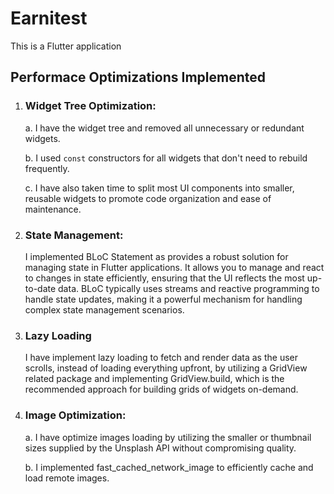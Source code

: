 # Earnitest

This is a Flutter application

## Performace Optimizations Implemented

1. ### Widget Tree Optimization:
    a. I have the widget tree and removed all unnecessary or redundant widgets.

    b. I used `const` constructors for all widgets that don't need to rebuild frequently.

    c. I have also taken time to split most UI components into smaller, reusable widgets to promote code organization and ease of maintenance.

2. ### State Management:
    I implemented BLoC Statement as provides a robust solution for managing state in Flutter applications. It allows you to manage and react to changes in state efficiently, ensuring that the UI reflects the most up-to-date data. BLoC typically uses streams and reactive programming to handle state updates, making it a powerful mechanism for handling complex state management scenarios.

3. ### Lazy Loading
    I have implement lazy loading to fetch and render data as the user scrolls, instead of loading everything upfront, by utilizing a GridView related package and implementing GridView.build, which is the recommended approach for building grids of widgets on-demand.

4. ### Image Optimization:
    a. I have optimize images loading by utilizing the smaller or thumbnail sizes supplied by the Unsplash API without compromising quality.

    b. I implemented fast_cached_network_image to efficiently cache and load remote images.
